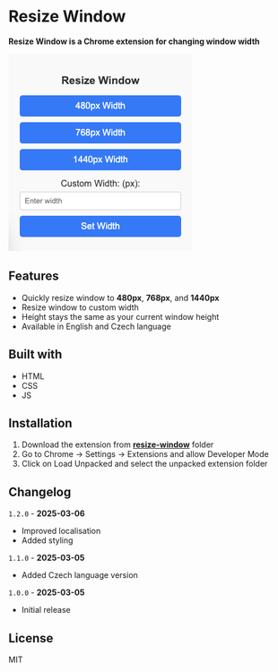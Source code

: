 # Resize Window
__Resize Window is a Chrome extension for changing window width__

![Resize Window Extension screenshot](/docs/screenshot.png)

## Features

- Quickly resize window to **480px**, **768px**, and **1440px**
- Resize window to custom width
- Height stays the same as your current window height
- Available in English and Czech language

## Built with

- HTML
- CSS
- JS

## Installation

1. Download the extension from **[resize-window](https://github.com/janikjczcz/resize-width-ext/tree/main/resize-window)** folder
2. Go to Chrome -> Settings -> Extensions and allow Developer Mode
3. Click on Load Unpacked and select the unpacked extension folder

## Changelog

`1.2.0` -  __2025-03-06__
- Improved localisation
- Added styling

`1.1.0` -  __2025-03-05__
- Added Czech language version

`1.0.0` -  __2025-03-05__
- Initial release

## License

MIT